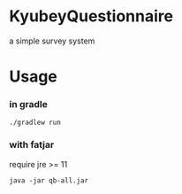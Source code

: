 # KyubeyQuestionnaire
a simple survey system

# Usage

### in gradle
```shell
./gradlew run
```

### with fatjar

require jre >= 11

```shell
java -jar qb-all.jar
```

